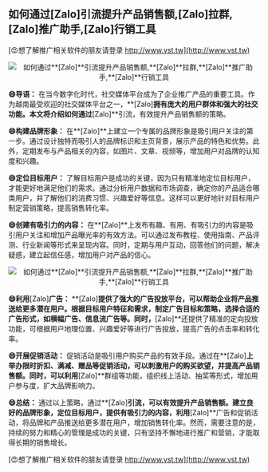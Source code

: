 ## **如何通过**[Zalo]**引流提升产品销售额,**[Zalo]**拉群,**[Zalo]**推广助手,**[Zalo]**行销工具**

[😍想了解推广相关软件的朋友请登录 http://www.vst.tw](http://www.vst.tw)

 <center><img src="https://vst.tw/MP4/tuiguang/png/1.png" alt="如何通过**[Zalo]**引流提升产品销售额,**[Zalo]**拉群,**[Zalo]**推广助手,**[Zalo]**行销工具"></center>

**😄导语：**
在当今数字化时代，社交媒体平台成为了企业推广产品的重要工具。作为越南最受欢迎的社交媒体平台之一，**[Zalo]**拥有庞大的用户群体和强大的社交功能。本文将介绍如何通过**[Zalo]**引流，有效提升产品销售额的策略。

**😄构建品牌形象：**
在**[Zalo]**上建立一个专属的品牌形象是吸引用户关注的第一步。通过设计独特而吸引人的品牌标识和主页背景，展示产品的特色和优势。此外，定期发布与产品相关的内容，如图片、文章、视频等，增加用户对品牌的认知度和兴趣。

**😄定位目标用户：**
了解目标用户是成功的关键，因为只有精准地定位目标用户，才能更好地满足他们的需求。通过分析用户数据和市场调查，确定你的产品适合哪类用户，并了解他们的消费习惯、兴趣爱好等信息。这样可以更好地针对目标用户制定营销策略，提高销售转化率。

**😄创建有吸引力的内容：**
在**[Zalo]**上发布有趣、有用、有吸引力的内容是吸引用户关注和增加产品曝光率的有效方法。可以通过发布教程、使用指南、产品评测、行业新闻等形式来呈现内容。同时，定期与用户互动，回答他们的问题，解决疑惑，建立起信任感，增加用户对产品的信心。

 <center><img src="https://vst.tw/MP4/tuiguang/png/4.png" alt="如何通过**[Zalo]**引流提升产品销售额,**[Zalo]**拉群,**[Zalo]**推广助手,**[Zalo]**行销工具"></center>

**😄利用**[Zalo]**广告：**
**[Zalo]**提供了强大的广告投放平台，可以帮助企业将产品推送给更多潜在用户。根据目标用户特征和需求，制定广告目标和策略，选择合适的广告形式，如横幅广告、信息流广告等。同时，**[Zalo]**还提供了精准的定向投放功能，可根据用户地理位置、兴趣爱好等进行广告投放，提高广告的点击率和转化率。

**😄开展促销活动：**
促销活动是吸引用户购买产品的有效手段。通过在**[Zalo]**上举办限时折扣、满减、赠品等促销活动，可以刺激用户的购买欲望，并提高产品销售额。同时，可以利用**[Zalo]**群组等功能，组织线上活动、抽奖等形式，增加用户参与度，扩大品牌影响力。

**😄总结：**
通过以上策略，通过**[Zalo]**引流，可以有效提升产品销售额。建立良好的品牌形象，定位目标用户，提供有吸引力的内容，利用**[Zalo]**广告和促销活动，将品牌和产品推送给更多潜在用户，增加销售转化率。然而，需要注意的是，持续的努力和精心的管理是成功的关键，只有坚持不懈地进行推广和营销，才能取得长期的销售增长。

[😍想了解推广相关软件的朋友请登录 http://www.vst.tw](http://www.vst.tw)



